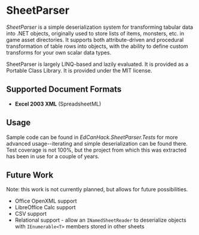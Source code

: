 # SheetParser #

_SheetParser_ is a simple deserialization system for transforming tabular data into .NET objects, originally used to store lists of items, monsters, etc. in game asset directories. It supports both attribute-driven and procedural transformation of table rows into objects, with the ability to define custom transforms for your own scalar data types.

SheetParser is largely LINQ-based and lazily evaluated. It is provided as a Portable Class Library. It is provided under the MIT license.

## Supported Document Formats ##

- **Excel 2003 XML** (SpreadsheetML)

## Usage ##
Sample code can be found in _EdCanHack.SheetParser.Tests_ for more advanced usage--iterating and simple deserialization can be found there. Test coverage is not 100%, but the project from which this was extracted has been in use for a couple of years.

## Future Work ##
Note: this work is not currently planned, but allows for future possibilities.

- Office OpenXML support
- LibreOffice Calc support
- CSV support
- Relational support - allow an `INamedSheetReader` to deserialize objects with `IEnumerable<T>` members stored in other sheets
